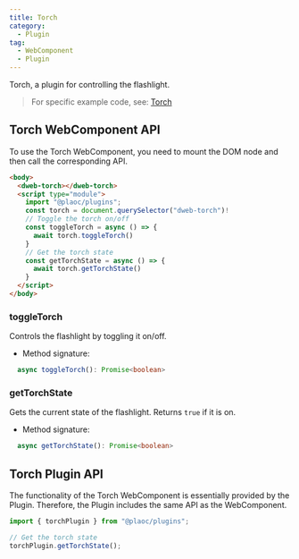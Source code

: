 ```yaml
---
title: Torch
category:
  - Plugin
tag:
  - WebComponent
  - Plugin
---
```


Torch, a plugin for controlling the flashlight.

> For specific example code, see: [Torch](https://github.com/BioforestChain/dweb_browser/blob/main/plaoc/demo/src/pages/Torch.vue)

## Torch WebComponent API

To use the Torch WebComponent, you need to mount the DOM node and then call the corresponding API.

```html
<body>
  <dweb-torch></dweb-torch>
  <script type="module">
    import "@plaoc/plugins";
    const torch = document.querySelector("dweb-torch")!
    // Toggle the torch on/off
    const toggleTorch = async () => {
      await torch.toggleTorch()
    }
    // Get the torch state
    const getTorchState = async () => {
      await torch.getTorchState()
    }
  </script>
</body>
```

### toggleTorch

Controls the flashlight by toggling it on/off.

- Method signature:

```ts
  async toggleTorch(): Promise<boolean>
```

### getTorchState

Gets the current state of the flashlight. Returns `true` if it is on.

- Method signature:

```ts
  async getTorchState(): Promise<boolean>
```

## Torch Plugin API

The functionality of the Torch WebComponent is essentially provided by the Plugin. Therefore, the Plugin includes the same API as the WebComponent.

```ts
import { torchPlugin } from "@plaoc/plugins";

// Get the torch state
torchPlugin.getTorchState();
```